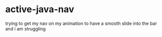 # active-java-nav
trying to get my nav on my animation to have a smooth slide into the bar and i am struggling 
